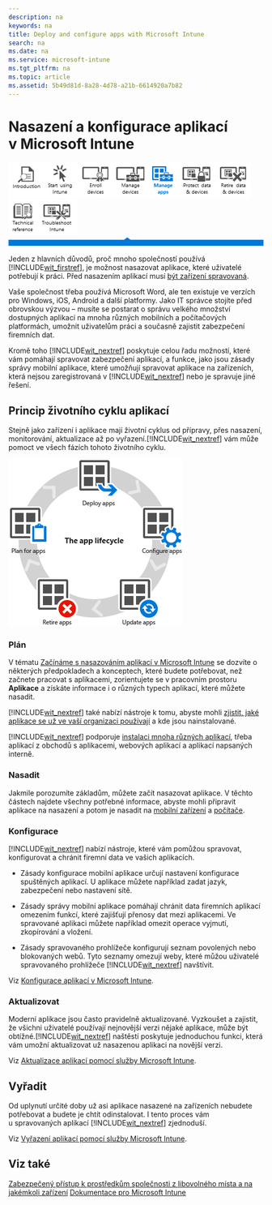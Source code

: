 ```yaml
---
description: na
keywords: na
title: Deploy and configure apps with Microsoft Intune
search: na
ms.date: na
ms.service: microsoft-intune
ms.tgt_pltfrm: na
ms.topic: article
ms.assetid: 5b49d81d-8a28-4d78-a21b-6614920a7b82
---
```

# Nasazen&#237; a&#160;konfigurace aplikac&#237; v&#160;Microsoft Intune
![](../Image/Nav_Icons/WIT_Tile_W_Overview.png)![](../Image/Nav_Icons/WIT_Tile_W_GetStarted.png)![](../Image/Nav_Icons/WIT_Tile_W_EnrollDevices.png)![](../Image/Nav_Icons/WIT_Tile_W_ManageDevices.png)![](../Image/Nav_Icons/WIT_Tile_W_ManageAppsHighlight.png)![](../Image/Nav_Icons/WIT_Tile_W_ProtectResources.png)![](../Image/Nav_Icons/WIT_Tile_W_RetireData.png)![](../Image/Nav_Icons/WIT_Tile_W_TechnicalReference.png)![](../Image/Nav_Icons/WIT_Tile_W_Troubleshooting.png)
![](../Image/Nav_Icons/WIT_Banner_ManageApps.png)

Jeden z hlavních důvodů, proč mnoho společností používá [!INCLUDE[wit_firstref](../Token/wit_firstref_md.md)], je možnost nasazovat aplikace, které uživatelé potřebují k práci. Před nasazením aplikací musí [být zařízení spravovaná](https://technet.microsoft.com/library/dn646962.aspx).

Vaše společnost třeba používá Microsoft Word, ale ten existuje ve verzích pro Windows, iOS, Android a další platformy. Jako IT správce stojíte před obrovskou výzvou – musíte se postarat o správu velkého množství dostupných aplikací na mnoha různých mobilních a počítačových platformách, umožnit uživatelům práci a současně zajistit zabezpečení firemních dat.

Kromě toho [!INCLUDE[wit_nextref](../Token/wit_nextref_md.md)] poskytuje celou řadu možností, které vám pomáhají spravovat zabezpečení aplikací, a funkce, jako jsou zásady správy mobilní aplikace, které umožňují spravovat aplikace na zařízeních, která nejsou zaregistrovaná v [!INCLUDE[wit_nextref](../Token/wit_nextref_md.md)] nebo je spravuje jiné řešení.

## Princip životního cyklu aplikací
Stejně jako zařízení i aplikace mají životní cyklus od přípravy, přes nasazení, monitorování, aktualizace až po vyřazení.[!INCLUDE[wit_nextref](../Token/wit_nextref_md.md)] vám může pomoct ve všech fázích tohoto životního cyklu.

![](../Image/App_Lifecycle.png)

### Plán
V tématu [Začínáme s nasazováním aplikací v Microsoft Intune](../Topic/Plan_for_app_deployment_in_Microsoft_Intune.md) se dozvíte o některých předpokladech a konceptech, které budete potřebovat, než začnete pracovat s aplikacemi, zorientujete se v pracovním prostoru **Aplikace** a získáte informace i o různých typech aplikací, které můžete nasadit.

[!INCLUDE[wit_nextref](../Token/wit_nextref_md.md)] také nabízí nástroje k tomu, abyste mohli [zjistit, jaké aplikace se už ve vaší organizaci používají](https://technet.microsoft.com/en-us/library/jj733634.aspx) a kde jsou nainstalované.

[!INCLUDE[wit_nextref](../Token/wit_nextref_md.md)] podporuje [instalaci mnoha různých aplikací](https://technet.microsoft.com/en-us/library/dn646955.aspx), třeba aplikací z obchodů s aplikacemi, webových aplikací a aplikací napsaných interně.

### Nasadit
Jakmile porozumíte základům, můžete začít nasazovat aplikace. V těchto částech najdete všechny potřebné informace, abyste mohli připravit aplikace na nasazení a potom je nasadit na [mobilní zařízení](https://technet.microsoft.com/library/dn646972.aspx) a [počítače](https://technet.microsoft.com/library/dn646961.aspx).

### Konfigurace
[!INCLUDE[wit_nextref](../Token/wit_nextref_md.md)] nabízí nástroje, které vám pomůžou spravovat, konfigurovat a chránit firemní data ve vašich aplikacích.

-   Zásady konfigurace mobilní aplikace určují nastavení konfigurace spuštěných aplikací. U aplikace můžete například zadat jazyk, zabezpečení nebo nastavení sítě.

-   Zásady správy mobilní aplikace pomáhají chránit data firemních aplikací omezením funkcí, které zajišťují přenosy dat mezi aplikacemi. Ve spravované aplikaci můžete například omezit operace vyjmutí, zkopírování a vložení.

-   Zásady spravovaného prohlížeče konfigurují seznam povolených nebo blokovaných webů. Tyto seznamy omezují weby, které můžou uživatelé spravovaného prohlížeče [!INCLUDE[wit_nextref](../Token/wit_nextref_md.md)] navštívit.

Viz [Konfigurace aplikací v Microsoft Intune](../Topic/Configure_apps_with_Microsoft_Intune.md).

### Aktualizovat
Moderní aplikace jsou často pravidelně aktualizované. Vyzkoušet a zajistit, že všichni uživatelé používají nejnovější verzi nějaké aplikace, může být obtížné.[!INCLUDE[wit_nextref](../Token/wit_nextref_md.md)] naštěstí poskytuje jednoduchou funkci, která vám umožní aktualizovat už nasazenou aplikaci na novější verzi.

Viz [Aktualizace aplikací pomocí služby Microsoft Intune](../Topic/Update_apps_using_Microsoft_Intune.md).

## Vyřadit
Od uplynutí určité doby už asi aplikace nasazené na zařízeních nebudete potřebovat a budete je chtít odinstalovat. I tento proces vám u spravovaných aplikací [!INCLUDE[wit_nextref](../Token/wit_nextref_md.md)] zjednoduší.

Viz [Vyřazení aplikací pomocí služby Microsoft Intune](../Topic/Retire_apps_using_Microsoft_Intune.md).

## Viz také
[Zabezpečený přístup k prostředkům společnosti z libovolného místa a na jakémkoli zařízení](https://technet.microsoft.com/en-us/library/dn550982.aspx)
[Dokumentace pro Microsoft Intune](../Topic/Documentation_for_Microsoft_Intune.md)


